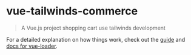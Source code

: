 # vue-tailwinds-commerce

> A Vue.js project shopping cart
> use tailwinds development


For a detailed explanation on how things work, check out the [guide](http://vuejs-templates.github.io/webpack/) and [docs for vue-loader](http://vuejs.github.io/vue-loader).
